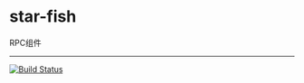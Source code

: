 # star-fish
RPC组件
***
[![Build Status](https://travis-ci.org/luangeng/star-fish.svg?branch=master)](https://travis-ci.org/luangeng/star-fish)
